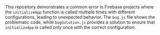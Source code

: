 This repository demonstrates a common error in Firebase projects where the `initializeApp` function is called multiple times with different configurations, leading to unexpected behavior. The `bug.js` file shows the problematic code, while `bugSolution.js` provides a solution to ensure that `initializeApp` is called only once with the correct configuration.